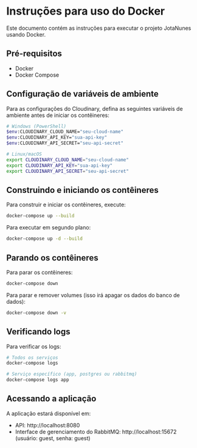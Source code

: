 # Instruções para uso do Docker

Este documento contém as instruções para executar o projeto JotaNunes usando Docker.

## Pré-requisitos

- Docker
- Docker Compose

## Configuração de variáveis de ambiente

Para as configurações do Cloudinary, defina as seguintes variáveis de ambiente antes de iniciar os contêineres:

```bash
# Windows (PowerShell)
$env:CLOUDINARY_CLOUD_NAME="seu-cloud-name"
$env:CLOUDINARY_API_KEY="sua-api-key"
$env:CLOUDINARY_API_SECRET="seu-api-secret"

# Linux/macOS
export CLOUDINARY_CLOUD_NAME="seu-cloud-name"
export CLOUDINARY_API_KEY="sua-api-key"
export CLOUDINARY_API_SECRET="seu-api-secret"
```

## Construindo e iniciando os contêineres

Para construir e iniciar os contêineres, execute:

```bash
docker-compose up --build
```

Para executar em segundo plano:

```bash
docker-compose up -d --build
```

## Parando os contêineres

Para parar os contêineres:

```bash
docker-compose down
```

Para parar e remover volumes (isso irá apagar os dados do banco de dados):

```bash
docker-compose down -v
```

## Verificando logs

Para verificar os logs:

```bash
# Todos os serviços
docker-compose logs

# Serviço específico (app, postgres ou rabbitmq)
docker-compose logs app
```

## Acessando a aplicação

A aplicação estará disponível em:

- API: http://localhost:8080
- Interface de gerenciamento do RabbitMQ: http://localhost:15672 (usuário: guest, senha: guest)
